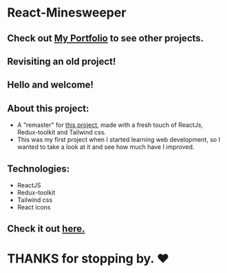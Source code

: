 # React-Minesweeper

## Check out [My Portfolio](mohammad-kikhia.vercel.app) to see other projects.

## Revisiting an old project!

## Hello and welcome!

## About this project:

- A "remaster" for [this project](https://github.com/M7MD-abo-jacob/mineSweeper), made with a fresh touch of ReactJs, Redux-toolkit and Tailwind css.
- This was my first project when I started learning web development, so I wanted to take a look at it and see how much have I improved.

## Technologies:

- ReactJS
- Redux-toolkit
- Tailwind css
- React icons

## Check it out [here.](https://react-js-minesweeper.vercel.app/)

# **THANKS** for stopping by. ❤
